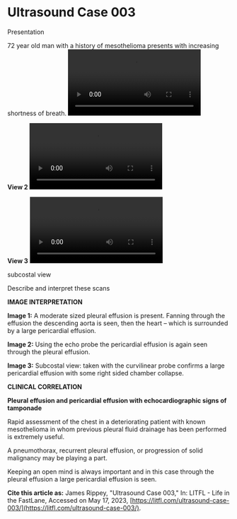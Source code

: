 # Ultrasound Case 003
Presentation


72 year old man with a history of mesothelioma presents with increasing shortness of breath.
![](https://litfl.com/wp-content/uploads/2018/11/LITFL-Top-100-Ultrasound-003-01.mp4)

**View 2** 
![](https://litfl.com/wp-content/uploads/2018/11/LITFL-Top-100-Ultrasound-003-02.mp4)

**View 3** 
![](https://litfl.com/wp-content/uploads/2018/11/LITFL-Top-100-Ultrasound-003-03.mp4)

subcostal view

Describe and interpret these scans

**IMAGE INTERPRETATION** 



**Image 1:**  A moderate sized pleural effusion is present. Fanning through the effusion the descending aorta is seen, then the heart – which is surrounded by a large pericardial effusion. 



**Image 2:**  Using the echo probe the pericardial effusion is again seen through the pleural effusion. 



**Image 3:**  Subcostal view: taken with the curvilinear probe confirms a large pericardial effusion with some right sided chamber collapse.


**CLINICAL CORRELATION** 



**Pleural effusion and pericardial effusion with echocardiographic signs of tamponade** 


Rapid assessment of the chest in a deteriorating patient with known mesothelioma in whom previous pleural fluid drainage has been performed is extremely useful. 


A pneumothorax, recurrent pleural effusion, or progression of solid malignancy may be playing a part. 


Keeping an open mind is always important and in this case through the pleural effusion a large pericardial effusion is seen. 

**Cite this article as:**  James Rippey, "Ultrasound Case 003," In: LITFL - Life in the FastLane, Accessed on May 17, 2023, [https://litfl.com/ultrasound-case-003/](https://litfl.com/ultrasound-case-003/).


